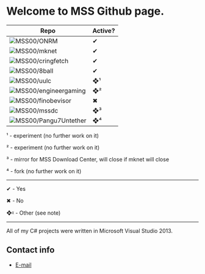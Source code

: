 # Welcome to MSS Github page.

| Repo | Active? |
| ----------- | ----------- |
| ![MSS00/ONRM](https://github.com/MSS00/ONRM) | ✔ |
| ![MSS00/mknet](https://github.com/MSS00/mknet) | ✔ |
| ![MSS00/cringfetch](https://github.com/MSS00/cringfetch)| ✔ |
| ![MSS00/8ball](https://github.com/MSS00/8ball)| ✔ |
| ![MSS00/uulc](https://github.com/MSS00/uulc) | ❖¹ |
| ![MSS00/engineergaming](https://github.com/MSS00/engineergaming) | ❖² |
| ![MSS00/finobevisor](https://github.com/MSS00/finobevisor) | ✖ |
| ![MSS00/mssdc](https://github.com/MSS00/mssdc) | ❖³ |
| ![MSS00/Pangu7Untether](https://github.com/MSS00/Pangu7Untether) | ❖⁴ |

¹ - experiment (no further work on it)

² - experiment (no further work on it)

³ - mirror for MSS Download Center, will close if mknet will close

⁴ - fork (no further work on it)
***
✔ - Yes

✖ - No

❖ᵡ - Other (see note)
***
All of my C# projects were written in Microsoft Visual Studio 2013.

## Contact info

* [E-mail](mailto:mssceo@tutanota.de)
